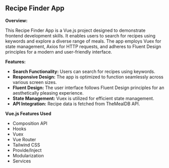 ## Recipe Finder App

**Overview:**

This Recipe Finder App is a Vue.js project designed to demonstrate frontend development skills. It enables users to search for recipes using keywords and explore a diverse range of meals. The app employs Vuex for state management, Axios for HTTP requests, and adheres to Fluent Design principles for a modern and user-friendly interface.

**Features:**

- **Search Functionality:** Users can search for recipes using keywords.
- **Responsive Design:** The app is optimized to function seamlessly across various screen sizes.
- **Fluent Design:** The user interface follows Fluent Design principles for an aesthetically pleasing experience.
- **State Management:** Vuex is utilized for efficient state management.
- **API Integration:** Recipe data is fetched from TheMealDB API.

**Vue.js Features Used**

- Composition API
- Hooks
- Vuex
- Vue Router
- Tailwind CSS
- Provide/Inject
- Modularization
- Services
